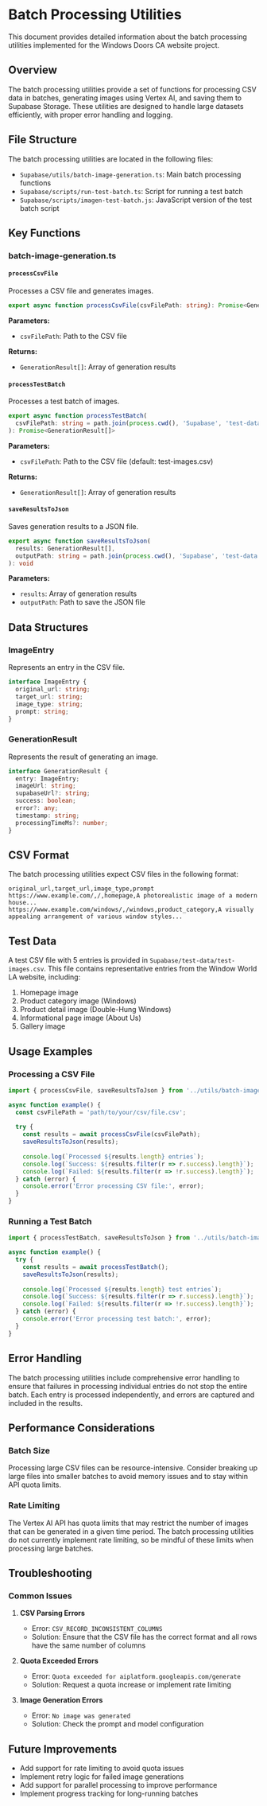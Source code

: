 # Batch Processing Utilities

This document provides detailed information about the batch processing utilities implemented for the Windows Doors CA website project.

## Overview

The batch processing utilities provide a set of functions for processing CSV data in batches, generating images using Vertex AI, and saving them to Supabase Storage. These utilities are designed to handle large datasets efficiently, with proper error handling and logging.

## File Structure

The batch processing utilities are located in the following files:

- `Supabase/utils/batch-image-generation.ts`: Main batch processing functions
- `Supabase/scripts/run-test-batch.ts`: Script for running a test batch
- `Supabase/scripts/imagen-test-batch.js`: JavaScript version of the test batch script

## Key Functions

### batch-image-generation.ts

#### `processCsvFile`

Processes a CSV file and generates images.

```typescript
export async function processCsvFile(csvFilePath: string): Promise<GenerationResult[]>
```

**Parameters:**
- `csvFilePath`: Path to the CSV file

**Returns:**
- `GenerationResult[]`: Array of generation results

#### `processTestBatch`

Processes a test batch of images.

```typescript
export async function processTestBatch(
  csvFilePath: string = path.join(process.cwd(), 'Supabase', 'test-data', 'test-images.csv')
): Promise<GenerationResult[]>
```

**Parameters:**
- `csvFilePath`: Path to the CSV file (default: test-images.csv)

**Returns:**
- `GenerationResult[]`: Array of generation results

#### `saveResultsToJson`

Saves generation results to a JSON file.

```typescript
export async function saveResultsToJson(
  results: GenerationResult[],
  outputPath: string = path.join(process.cwd(), 'Supabase', 'test-data', 'generation-results.json')
): void
```

**Parameters:**
- `results`: Array of generation results
- `outputPath`: Path to save the JSON file

## Data Structures

### ImageEntry

Represents an entry in the CSV file.

```typescript
interface ImageEntry {
  original_url: string;
  target_url: string;
  image_type: string;
  prompt: string;
}
```

### GenerationResult

Represents the result of generating an image.

```typescript
interface GenerationResult {
  entry: ImageEntry;
  imageUrl: string;
  supabaseUrl?: string;
  success: boolean;
  error?: any;
  timestamp: string;
  processingTimeMs?: number;
}
```

## CSV Format

The batch processing utilities expect CSV files in the following format:

```csv
original_url,target_url,image_type,prompt
https://www.example.com/,/,homepage,A photorealistic image of a modern house...
https://www.example.com/windows/,/windows,product_category,A visually appealing arrangement of various window styles...
```

## Test Data

A test CSV file with 5 entries is provided in `Supabase/test-data/test-images.csv`. This file contains representative entries from the Window World LA website, including:

1. Homepage image
2. Product category image (Windows)
3. Product detail image (Double-Hung Windows)
4. Informational page image (About Us)
5. Gallery image

## Usage Examples

### Processing a CSV File

```typescript
import { processCsvFile, saveResultsToJson } from '../utils/batch-image-generation';

async function example() {
  const csvFilePath = 'path/to/your/csv/file.csv';
  
  try {
    const results = await processCsvFile(csvFilePath);
    saveResultsToJson(results);
    
    console.log(`Processed ${results.length} entries`);
    console.log(`Success: ${results.filter(r => r.success).length}`);
    console.log(`Failed: ${results.filter(r => !r.success).length}`);
  } catch (error) {
    console.error('Error processing CSV file:', error);
  }
}
```

### Running a Test Batch

```typescript
import { processTestBatch, saveResultsToJson } from '../utils/batch-image-generation';

async function example() {
  try {
    const results = await processTestBatch();
    saveResultsToJson(results);
    
    console.log(`Processed ${results.length} test entries`);
    console.log(`Success: ${results.filter(r => r.success).length}`);
    console.log(`Failed: ${results.filter(r => !r.success).length}`);
  } catch (error) {
    console.error('Error processing test batch:', error);
  }
}
```

## Error Handling

The batch processing utilities include comprehensive error handling to ensure that failures in processing individual entries do not stop the entire batch. Each entry is processed independently, and errors are captured and included in the results.

## Performance Considerations

### Batch Size

Processing large CSV files can be resource-intensive. Consider breaking up large files into smaller batches to avoid memory issues and to stay within API quota limits.

### Rate Limiting

The Vertex AI API has quota limits that may restrict the number of images that can be generated in a given time period. The batch processing utilities do not currently implement rate limiting, so be mindful of these limits when processing large batches.

## Troubleshooting

### Common Issues

1. **CSV Parsing Errors**
   - Error: `CSV_RECORD_INCONSISTENT_COLUMNS`
   - Solution: Ensure that the CSV file has the correct format and all rows have the same number of columns

2. **Quota Exceeded Errors**
   - Error: `Quota exceeded for aiplatform.googleapis.com/generate`
   - Solution: Request a quota increase or implement rate limiting

3. **Image Generation Errors**
   - Error: `No image was generated`
   - Solution: Check the prompt and model configuration

## Future Improvements

- Add support for rate limiting to avoid quota issues
- Implement retry logic for failed image generations
- Add support for parallel processing to improve performance
- Implement progress tracking for long-running batches
